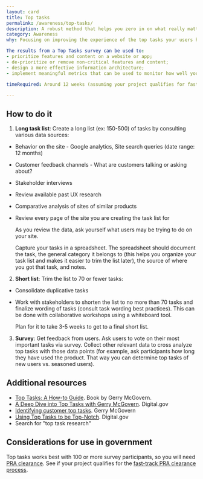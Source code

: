 ```yaml
---
layout: card
title: Top tasks
permalink: /awareness/top-tasks/
description: A robust method that helps you zero in on what really matters to a majority of your users. Ultimately, it helps you identify a short list of 10 or fewer tasks that users are trying to get done on your site, as well as identify their less important tasks (i.e. “tiny tasks”).
category: Awareness
why: Focusing on improving the experience of the top tasks your users have on your site means you will be serving most of your users well. This method is great for lean teams who need to know where to focus their energy when it comes to improving UX. 

The results from a Top Tasks survey can be used to:
- prioritize features and content on a website or app;
- de-prioritize or remove non-critical features and content;
- design a more effective information architecture;
- implement meaningful metrics that can be used to monitor how well your top tasks perform over time.

timeRequired: Around 12 weeks (assuming your project qualifies for fast-track PRA clearance).

---
```


## How to do it

1. **Long task list**: Create a long list (ex: 150-500) of tasks by consulting various data sources:
  - Behavior on the site - Google analytics, Site search queries (date range: 12 months) 
  - Customer feedback channels - What are customers talking or asking about?
  - Stakeholder interviews 
  - Review available past UX research
  - Comparative analysis of sites of similar products
  - Review every page of the site you are creating the task list for

    As you review the data, ask yourself what users may be trying to do on your site. 
  
    Capture your tasks in a spreadsheet. The spreadsheet should document the task, the general category it belongs to (this helps you organize your task list and makes it easier to trim the list later), the source of where you got that task, and notes.

2. **Short list**: Trim the list to 70 or fewer tasks:
  - Consolidate duplicative tasks
  - Work with stakeholders to shorten the list to no more than 70 tasks and finalize wording of tasks (consult task wording best practices). This can be done with collaborative workshops using a whiteboard tool.
    
    Plan for it to take 3-5 weeks to get to a final short list.

3. **Survey**: Get feedback from users. Ask users to vote on their most important tasks via survey. Collect other relevant data to cross analyze top tasks with those data points (for example, ask participants how long they have used the product. That way you can determine top tasks of new users vs. seasoned users).

<section class="method--section method--section--additional-resources" markdown="1">  

## Additional resources  

- [Top Tasks: A How-to Guide](https://www.amazon.com/Top-Tasks-How-Gerry-McGovern/dp/1916444601). Book by Gerry McGovern.
- [A Deep Dive into Top Tasks with Gerry McGovern](https://digital.gov/event/2018/04/11/a-deep-dive-into-top-tasks-with-gerry-mcgovern/). Digital.gov
- [Identifying customer top tasks](https://medium.com/@gerrymcgovern/identifying-customer-top-tasks-ee228206b6ed). Gerry McGovern
- [Using Top Tasks to be Top-Notch](https://digital.gov/2014/07/02/using-top-tasks-to-be-top-notch-federal-reserve-board-usability-case-study/). Digital.gov
- Search for "top task research"
</section>

<section class="method--section method--section--government-considerations" markdown="1" >

## Considerations for use in government  

Top tasks works best with 100 or more survey participants, so you will need [PRA clearance](https://pra.digital.gov/). See if your project qualifies for the [fast-track PRA clearance process](https://digital.gov/resources/paperwork-reduction-act-fast-track-process/).
</section>
